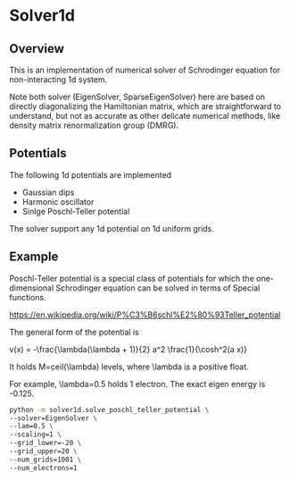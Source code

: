 # Solver1d

## Overview

This is an implementation of numerical solver of Schrodinger equation for non-interacting 1d system.

Note both solver (EigenSolver, SparseEigenSolver) here are based on directly
diagonalizing the Hamiltonian matrix, which are straightforward to understand,
but not as accurate as other delicate numerical methods, like density matrix
renormalization group (DMRG).

## Potentials

The following 1d potentials are implemented

* Gaussian dips
* Harmonic oscillator
* Sinlge Poschl-Teller potential

The solver support any 1d potential on 1d uniform grids.

## Example

Poschl-Teller potential is a special class of potentials for which the
one-dimensional Schrodinger equation can be solved in terms of Special
functions.

https://en.wikipedia.org/wiki/P%C3%B6schl%E2%80%93Teller_potential

The general form of the potential is

v(x) = -\frac{\lambda(\lambda + 1)}{2} a^2 \frac{1}{\cosh^2(a x)}

It holds M=ceil(\lambda) levels, where \lambda is a positive float.

For example, \lambda=0.5 holds 1 electron. The exact eigen energy is -0.125.

```bash
python -m solver1d.solve_poschl_teller_potential \
--solver=EigenSolver \
--lam=0.5 \
--scaling=1 \
--grid_lower=-20 \
--grid_upper=20 \
--num_grids=1001 \
--num_electrons=1
```
